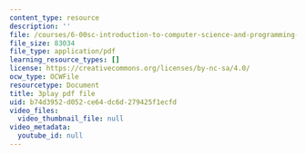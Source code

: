 ```yaml
---
content_type: resource
description: ''
file: /courses/6-00sc-introduction-to-computer-science-and-programming-spring-2011/b74d3952d052ce64dc6d279425f1ecfd_WbWb0u8bJrU.pdf
file_size: 83034
file_type: application/pdf
learning_resource_types: []
license: https://creativecommons.org/licenses/by-nc-sa/4.0/
ocw_type: OCWFile
resourcetype: Document
title: 3play pdf file
uid: b74d3952-d052-ce64-dc6d-279425f1ecfd
video_files:
  video_thumbnail_file: null
video_metadata:
  youtube_id: null
---
```

